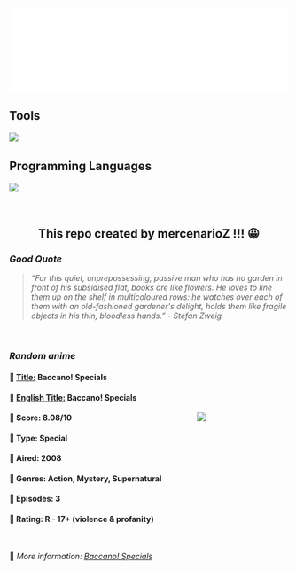 
<img src="svg/nai.svg" />

<p>
  <h2>Tools</h2>
  <a href="https://skillicons.dev">
    <img src="https://skillicons.dev/icons?i=git,bash,vim,ubuntu,tensorflow,pytorch,docker,raspberrypi" />
  </a>

  <br />

  <h2>Programming Languages</h2>

  <a href="https://skillicons.dev">
    <img src="https://skillicons.dev/icons?i=python,c,cpp" />
  </a>
</p>

<br />

<h2 align="center">This repo created by mercenarioZ !!! 😀</h2>
<h3><i>Good Quote</i></h3>

<blockquote>
<i>
“For this quiet, unprepossessing, passive man who has no garden in front of his subsidised flat, books are like flowers. He loves to line them up on the shelf in multicoloured rows: he watches over each of them with an old-fashioned gardener's delight, holds them like fragile objects in his thin, bloodless hands.” - Stefan Zweig
</i>
</blockquote>

<br />

<h3><i>Random anime</i></h3>

<h4>
  <strong>🥭 <u>Title:</u></strong> Baccano! Specials
</h4>

<h4>🌿 <u>English Title:</u> Baccano! Specials</h4>

<img align="right" width="165" src=https://cdn.myanimelist.net/images/anime/7/9129.jpg />

<h4>🌱 Score: 8.08/10</h4>

<h4>🌲 Type: Special</h4>

<h4>🌴 Aired: 2008</h4>

<h4>🌵 Genres: Action, Mystery, Supernatural</h4>

<h4>🥑 Episodes: 3</h4>

<h4>🍏 Rating: R - 17+ (violence & profanity)</h4>

<br />

🍂 *More information: [Baccano! Specials](https://myanimelist.net/anime/3901/Baccano_Specials)*
    